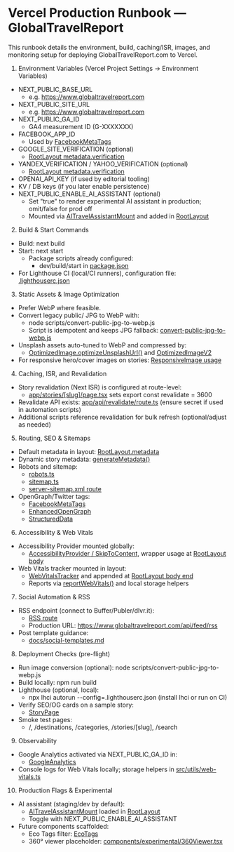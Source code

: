 # Vercel Production Runbook — GlobalTravelReport

This runbook details the environment, build, caching/ISR, images, and monitoring setup for deploying GlobalTravelReport.com to Vercel.

1) Environment Variables (Vercel Project Settings → Environment Variables)
- NEXT_PUBLIC_BASE_URL
  - e.g. https://www.globaltravelreport.com
- NEXT_PUBLIC_SITE_URL
  - e.g. https://www.globaltravelreport.com
- NEXT_PUBLIC_GA_ID
  - GA4 measurement ID (G-XXXXXXX)
- FACEBOOK_APP_ID
  - Used by [FacebookMetaTags](src/components/social/FacebookMetaTags.tsx:14)
- GOOGLE_SITE_VERIFICATION (optional)
  - [RootLayout metadata.verification](app/layout.tsx:63)
- YANDEX_VERIFICATION / YAHOO_VERIFICATION (optional)
  - [RootLayout metadata.verification](app/layout.tsx:63)
- OPENAI_API_KEY (if used by editorial tooling)
- KV / DB keys (if you later enable persistence)
- NEXT_PUBLIC_ENABLE_AI_ASSISTANT (optional) 
  - Set "true" to render experimental AI assistant in production; omit/false for prod off
  - Mounted via [AITravelAssistantMount](src/components/experimental/AITravelAssistantMount.tsx:1) and added in [RootLayout](app/layout.tsx:8)

2) Build & Start Commands
- Build: next build
- Start: next start
  - Package scripts already configured:
    - dev/build/start in [package.json](package.json:6)
- For Lighthouse CI (local/CI runners), configuration file: [.lighthouserc.json](.lighthouserc.json:1)

3) Static Assets & Image Optimization
- Prefer WebP where feasible. 
- Convert legacy public/ JPG to WebP with:
  - node scripts/convert-public-jpg-to-webp.js
  - Script is idempotent and keeps JPG fallback: [convert-public-jpg-to-webp.js](scripts/convert-public-jpg-to-webp.js:1)
- Unsplash assets auto-tuned to WebP and compressed by:
  - [OptimizedImage.optimizeUnsplashUrl()](components/OptimizedImage.tsx:51) and [OptimizedImageV2](src/components/ui/OptimizedImageV2.tsx:43)
- For responsive hero/cover images on stories: [ResponsiveImage usage](app/stories/[slug]/page.tsx:270)

4) Caching, ISR, and Revalidation
- Story revalidation (Next ISR) is configured at route-level:
  - [app/stories/[slug]/page.tsx](app/stories/[slug]/page.tsx:31) sets export const revalidate = 3600
- Revalidate API exists: [app/api/revalidate/route.ts](app/api/revalidate/route.ts:1) (ensure secret if used in automation scripts)
- Additional scripts reference revalidation for bulk refresh (optional/adjust as needed)

5) Routing, SEO & Sitemaps
- Default metadata in layout: [RootLayout.metadata](app/layout.tsx:12)
- Dynamic story metadata: [generateMetadata()](app/stories/[slug]/page.tsx:33)
- Robots and sitemap:
  - [robots.ts](app/robots.ts:1)
  - [sitemap.ts](app/sitemap.ts:1)
  - [server-sitemap.xml route](app/server-sitemap.xml/route.ts:1)
- OpenGraph/Twitter tags:
  - [FacebookMetaTags](src/components/social/FacebookMetaTags.tsx:14)
  - [EnhancedOpenGraph](src/components/social/EnhancedOpenGraph.tsx:138)
  - [StructuredData](src/components/seo/StructuredData.tsx:20)

6) Accessibility & Web Vitals
- Accessibility Provider mounted globally:
  - [AccessibilityProvider / SkipToContent](app/layout.tsx:8), wrapper usage at [RootLayout body](app/layout.tsx:148)
- Web Vitals tracker mounted in layout:
  - [WebVitalsTracker](app/layout.tsx:8) and appended at [RootLayout body end](app/layout.tsx:156)
  - Reports via [reportWebVitals()](src/utils/web-vitals.ts:123) and local storage helpers

7) Social Automation & RSS
- RSS endpoint (connect to Buffer/Publer/dlvr.it):
  - [RSS route](app/api/feed/rss/route.ts:1)
  - Production URL: https://www.globaltravelreport.com/api/feed/rss
- Post template guidance:
  - [docs/social-templates.md](docs/social-templates.md:1)

8) Deployment Checks (pre-flight)
- Run image conversion (optional): node scripts/convert-public-jpg-to-webp.js
- Build locally: npm run build
- Lighthouse (optional, local):
  - npx lhci autorun --config=.lighthouserc.json (install lhci or run on CI)
- Verify SEO/OG cards on a sample story:
  - [StoryPage](app/stories/[slug]/page.tsx:132)
- Smoke test pages:
  - /, /destinations, /categories, /stories/[slug], /search

9) Observability
- Google Analytics activated via NEXT_PUBLIC_GA_ID in:
  - [GoogleAnalytics](src/components/analytics/GoogleAnalytics.tsx:5)
- Console logs for Web Vitals locally; storage helpers in [src/utils/web-vitals.ts](src/utils/web-vitals.ts:123)

10) Production Flags & Experimental
- AI assistant (staging/dev by default):
  - [AITravelAssistantMount](src/components/experimental/AITravelAssistantMount.tsx:1) loaded in [RootLayout](app/layout.tsx:8)
  - Toggle with NEXT_PUBLIC_ENABLE_AI_ASSISTANT
- Future components scaffolded:
  - Eco Tags filter: [EcoTags](src/components/filters/EcoTags.tsx:1)
  - 360° viewer placeholder: [components/experimental/360Viewer.tsx](components/experimental/360Viewer.tsx:1)
